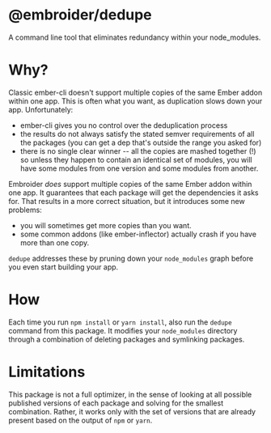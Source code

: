# @embroider/dedupe

A command line tool that eliminates redundancy within your node_modules.

# Why?

Classic ember-cli doesn't support multiple copies of the same Ember addon within one app. This is often what you want, as duplication slows down your app. Unfortunately:
 - ember-cli gives you no control over the deduplication process
 - the results do not always satisfy the stated semver requirements of all the packages (you can get a dep that's outside the range you asked for)
 - there is no single clear winner -- all the copies are mashed together (!) so unless they happen to contain an identical set of modules, you will have some modules from one version and some modules from another.

Embroider _does_ support multiple copies of the same Ember addon within one app. It guarantees that each package will get the dependencies it asks for. That results in a more correct situation, but it introduces some new problems:
 - you will sometimes get more copies than you want.
 - some common addons (like ember-inflector) actually crash if you have more than one copy.

`dedupe` addresses these by pruning down your `node_modules` graph before you even start building your app.

# How

Each time you run `npm install` or `yarn install`, also run the `dedupe` command from this package. It modifies your `node_modules` directory through a combination of deleting packages and symlinking packages.

# Limitations

This package is not a full optimizer, in the sense of looking at all possible published versions of each package and solving for the smallest combination. Rather, it works only with the set of versions that are already present based on the output of `npm` or `yarn`.
